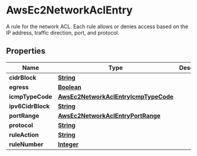 

# AwsEc2NetworkAclEntry

A rule for the network ACL. Each rule allows or denies access based on the IP address, traffic direction, port, and protocol.

## Properties

| Name | Type | Description | Notes |
|------------ | ------------- | ------------- | -------------|
|**cidrBlock** | [**String**](String.md) |  |  [optional] |
|**egress** | [**Boolean**](Boolean.md) |  |  [optional] |
|**icmpTypeCode** | [**AwsEc2NetworkAclEntryIcmpTypeCode**](AwsEc2NetworkAclEntryIcmpTypeCode.md) |  |  [optional] |
|**ipv6CidrBlock** | [**String**](String.md) |  |  [optional] |
|**portRange** | [**AwsEc2NetworkAclEntryPortRange**](AwsEc2NetworkAclEntryPortRange.md) |  |  [optional] |
|**protocol** | [**String**](String.md) |  |  [optional] |
|**ruleAction** | [**String**](String.md) |  |  [optional] |
|**ruleNumber** | [**Integer**](Integer.md) |  |  [optional] |



